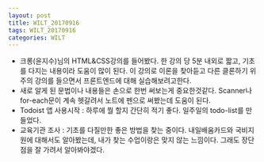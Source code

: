```yaml
---
layout: post
title: WILT_20170916
tags: WILT_20170916
categories: WILT
---
```



- 크롱(윤지수)님의 HTML&CSS강의를 들어봤다. 한 강의 당 5분 내외로 짧고, 기초를 다지는 내용이라 도움이 많이 된다. 이 강의로 이론을 찾아듣고 다른 클론하기 위주의 강의를 들으면서 프론트엔드에 대해 실습해보려고한다.
- 새로 알게 된 문법이나 내용들은 손으로 한번 써보는게 중요한것같다. Scanner나 for-each문이 계속 헷갈려서 노트에 펜으로 써봤는데 도움이 된다.  
- Todoist 앱 사용시작 : 하루에 뭘 할지 간단히 적기 좋다. 일주일의 todo-list를 만들었다.
- 교육기관 조사 : 기초를 다질만한 좋은 방법을 찾는 중이다. 내일배움카드와 국비지원에 대해서도 알아봤는데, 내가 찾는 수업이랑은 맞지 않는 느낌이다. 그래도 장단점을 잘 가려서 알아봐야겠다.

